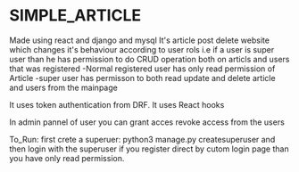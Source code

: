 # SIMPLE_ARTICLE
Made using react and django and mysql 
It's article post delete website which changes it's behaviour according to user rols
i.e if a user is super user than he has permission to do CRUD operation both on articls and users that was registered
-Normal registered user has only read permission of Article
-super user has permisson to both read update and delete article and users from the mainpage

It uses token authentication from DRF.
It uses React hooks 



In admin pannel of user you can grant acces revoke access from the users

To_Run:
first crete a superuer: python3 manage.py createsuperuser
and then login with the superuser
if you register direct by cutom login page than you have only read permission.